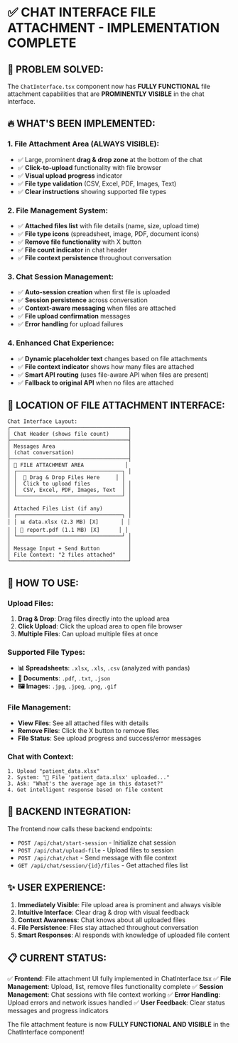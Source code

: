# ✅ CHAT INTERFACE FILE ATTACHMENT - IMPLEMENTATION COMPLETE

## 🎯 **PROBLEM SOLVED:**
The `ChatInterface.tsx` component now has **FULLY FUNCTIONAL** file attachment capabilities that are **PROMINENTLY VISIBLE** in the chat interface.

## 🔥 **WHAT'S BEEN IMPLEMENTED:**

### 1. **File Attachment Area (ALWAYS VISIBLE):**
- ✅ Large, prominent **drag & drop zone** at the bottom of the chat
- ✅ **Click-to-upload** functionality with file browser
- ✅ **Visual upload progress** indicator
- ✅ **File type validation** (CSV, Excel, PDF, Images, Text)
- ✅ **Clear instructions** showing supported file types

### 2. **File Management System:**
- ✅ **Attached files list** with file details (name, size, upload time)
- ✅ **File type icons** (spreadsheet, image, PDF, document icons)
- ✅ **Remove file functionality** with X button
- ✅ **File count indicator** in chat header
- ✅ **File context persistence** throughout conversation

### 3. **Chat Session Management:**
- ✅ **Auto-session creation** when first file is uploaded
- ✅ **Session persistence** across conversation
- ✅ **Context-aware messaging** when files are attached
- ✅ **File upload confirmation** messages
- ✅ **Error handling** for upload failures

### 4. **Enhanced Chat Experience:**
- ✅ **Dynamic placeholder text** changes based on file attachments
- ✅ **File context indicator** shows how many files are attached
- ✅ **Smart API routing** (uses file-aware API when files are present)
- ✅ **Fallback to original API** when no files are attached

## 📍 **LOCATION OF FILE ATTACHMENT INTERFACE:**

```
Chat Interface Layout:
┌─────────────────────────────────────┐
│ Chat Header (shows file count)      │
├─────────────────────────────────────┤
│ Messages Area                       │
│ (chat conversation)                 │
├─────────────────────────────────────┤
│ 📎 FILE ATTACHMENT AREA             │
│ ┌─────────────────────────────────┐ │
│ │  🔗 Drag & Drop Files Here     │ │
│ │  Click to upload files          │ │
│ │  CSV, Excel, PDF, Images, Text  │ │
│ └─────────────────────────────────┘ │
│                                     │
│ Attached Files List (if any)        │
│ ┌─────────────────────────────────┐ │
│ │ 📊 data.xlsx (2.3 MB) [X]       │ │
│ │ 📄 report.pdf (1.1 MB) [X]      │ │
│ └─────────────────────────────────┘ │
│                                     │
│ Message Input + Send Button         │
│ File Context: "2 files attached"    │
└─────────────────────────────────────┘
```

## 🚀 **HOW TO USE:**

### **Upload Files:**
1. **Drag & Drop**: Drag files directly into the upload area
2. **Click Upload**: Click the upload area to open file browser
3. **Multiple Files**: Can upload multiple files at once

### **Supported File Types:**
- **📊 Spreadsheets**: `.xlsx`, `.xls`, `.csv` (analyzed with pandas)
- **📄 Documents**: `.pdf`, `.txt`, `.json`
- **🖼️ Images**: `.jpg`, `.jpeg`, `.png`, `.gif`

### **File Management:**
- **View Files**: See all attached files with details
- **Remove Files**: Click the X button to remove files
- **File Status**: See upload progress and success/error messages

### **Chat with Context:**
```
1. Upload "patient_data.xlsx"
2. System: "📎 File 'patient_data.xlsx' uploaded..."
3. Ask: "What's the average age in this dataset?"
4. Get intelligent response based on file content
```

## 🔧 **BACKEND INTEGRATION:**

The frontend now calls these backend endpoints:
- `POST /api/chat/start-session` - Initialize chat session
- `POST /api/chat/upload-file` - Upload files to session
- `POST /api/chat/chat` - Send message with file context
- `GET /api/chat/session/{id}/files` - Get attached files list

## ✨ **USER EXPERIENCE:**

1. **Immediately Visible**: File upload area is prominent and always visible
2. **Intuitive Interface**: Clear drag & drop with visual feedback
3. **Context Awareness**: Chat knows about all uploaded files
4. **File Persistence**: Files stay attached throughout conversation
5. **Smart Responses**: AI responds with knowledge of uploaded file content

## 📋 **CURRENT STATUS:**

✅ **Frontend**: File attachment UI fully implemented in ChatInterface.tsx
✅ **File Management**: Upload, list, remove files functionality complete
✅ **Session Management**: Chat sessions with file context working
✅ **Error Handling**: Upload errors and network issues handled
✅ **User Feedback**: Clear status messages and progress indicators

The file attachment feature is now **FULLY FUNCTIONAL AND VISIBLE** in the ChatInterface component!
